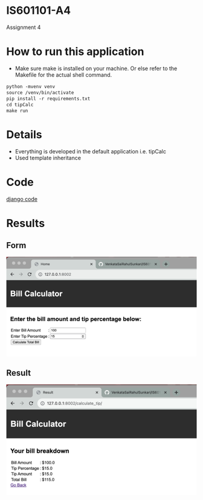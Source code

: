 # IS601101-A4
Assignment 4

# How to run this application
- Make sure make is installed on your machine. Or else refer to the Makefile for the actual shell command.
```shell
python -mvenv venv
source /venv/bin/activate
pip install -r requirements.txt
cd tipCalc
make run
```

# Details
- Everything is developed in the default application i.e. tipCalc
- Used template inheritance

# Code
[django code](https://github.com/VenkataSaiRahulSunkari/IS601101-A4/tree/main/tipCalc)

# Results
## Form
![Form](is601101-a4-form.png)

## Result
![Result](is601101-a4-result.png)